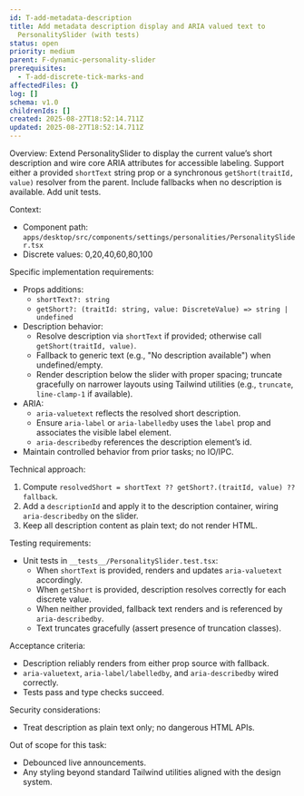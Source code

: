 ```yaml
---
id: T-add-metadata-description
title: Add metadata description display and ARIA valued text to
  PersonalitySlider (with tests)
status: open
priority: medium
parent: F-dynamic-personality-slider
prerequisites:
  - T-add-discrete-tick-marks-and
affectedFiles: {}
log: []
schema: v1.0
childrenIds: []
created: 2025-08-27T18:52:14.711Z
updated: 2025-08-27T18:52:14.711Z
---
```


Overview:
Extend PersonalitySlider to display the current value’s short description and wire core ARIA attributes for accessible labeling. Support either a provided `shortText` string prop or a synchronous `getShort(traitId, value)` resolver from the parent. Include fallbacks when no description is available. Add unit tests.

Context:

- Component path: `apps/desktop/src/components/settings/personalities/PersonalitySlider.tsx`
- Discrete values: 0,20,40,60,80,100

Specific implementation requirements:

- Props additions:
  - `shortText?: string`
  - `getShort?: (traitId: string, value: DiscreteValue) => string | undefined`
- Description behavior:
  - Resolve description via `shortText` if provided; otherwise call `getShort(traitId, value)`.
  - Fallback to generic text (e.g., "No description available") when undefined/empty.
  - Render description below the slider with proper spacing; truncate gracefully on narrower layouts using Tailwind utilities (e.g., `truncate`, `line-clamp-1` if available).
- ARIA:
  - `aria-valuetext` reflects the resolved short description.
  - Ensure `aria-label` or `aria-labelledby` uses the `label` prop and associates the visible label element.
  - `aria-describedby` references the description element’s id.
- Maintain controlled behavior from prior tasks; no IO/IPC.

Technical approach:

1. Compute `resolvedShort = shortText ?? getShort?.(traitId, value) ?? fallback`.
2. Add a `descriptionId` and apply it to the description container, wiring `aria-describedby` on the slider.
3. Keep all description content as plain text; do not render HTML.

Testing requirements:

- Unit tests in `__tests__/PersonalitySlider.test.tsx`:
  - When `shortText` is provided, renders and updates `aria-valuetext` accordingly.
  - When `getShort` is provided, description resolves correctly for each discrete value.
  - When neither provided, fallback text renders and is referenced by `aria-describedby`.
  - Text truncates gracefully (assert presence of truncation classes).

Acceptance criteria:

- Description reliably renders from either prop source with fallback.
- `aria-valuetext`, `aria-label/labelledby`, and `aria-describedby` wired correctly.
- Tests pass and type checks succeed.

Security considerations:

- Treat description as plain text only; no dangerous HTML APIs.

Out of scope for this task:

- Debounced live announcements.
- Any styling beyond standard Tailwind utilities aligned with the design system.
